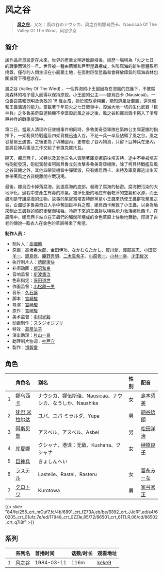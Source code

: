 # 风之谷


> <u>**[风之谷](https://bgm.tv/subject/295)**</u>，又名：風の谷のナウシカ、风之谷的娜乌西卡、Nausicaa Of The Valley Of The Wind、风谷少女

## 简介

該作品背景設定在未來，世界的產業文明達致巔峰後，經歷一場稱為「火之七日」的戰爭而毀於一旦。世界被一種由菌類和巨型昆蟲構成，名叫腐海的新生態體系所掩蓋，僅存的人類生活在小面積土地，在面對巨型昆蟲和會釋放瘴氣的腐海森林包圍威脅下積極求存。

風之谷 (Valley Of The Wind) ，一個靠海的小王國因為在海風的庇護下，不被腐海森林的袍子侵入而得以保持原貌。小王國的公主——娜烏西卡 (Nausicaä)，一位善良慈和聰明及勇敢的 16 歲女孩，擅於駕馭滑翔翼，能知道風及御風，還具備和王蟲溝通的能力。當載著千年前火之七日戰爭中，毀滅大地一切的生化武器「巨神兵」之多魯美奇亞運輸機不幸墜毀於風之谷之後，風之谷和娜烏西卡捲入了爭奪巨神兵的戰爭旋渦中。

第二日，當眾人清理昨日墜機事件的同時，多魯美奇亞軍隊在第四公主庫夏娜的指揮下，一架柯貝特戰艦及四架貨機迅速入谷，不花一兵一卒及佔領了風之谷，風之谷基爾王遇害。之後更為了填補國內，更帶走了谷內物資，只留下巨神兵在堡內，並將巨神兵復活工作交給了參謀克羅托瓦。

隔天，娜烏西卡、米特以及其他三名人質隨著庫夏娜前往培吉特，途中不幸被培吉特砲艇發現，砲艇駕駛者阿斯貝魯立刻攻擊多魯美奇亞機隊，除了柯貝特戰艦及風之谷貨機之外，其他四架貨機皆中彈墜毀，只有娜烏西卡、米特及庫夏娜逃出生天並帶著風之谷貨機離開空戰現場。

最後，娜烏西卡掉落腐海，到達腐海的底部，發現了腐海的秘密。腐海把污染的大地淨化，過程中會產生有毒的瘴氣。被淨化後的地底有著乾淨的空氣和水源，而王蟲則是守護腐海的生物。故事的尾聲當培吉特餘黨拿小王蟲來誘使王蟲群攻擊風之谷，企圖從多魯美奇亞人手中奪回巨神兵之際，娜烏西卡解救了小王蟲，以身為盾來制止王蟲群的憤怒衝擊而犧牲。冷靜下來的王蟲群以特殊能力救活娜烏西卡。在晨陽中，娜烏西卡站立在王蟲們的觸鬚所構成的金色草原上快樂地舞動，印證了古老的傳說--藍衣人在金色的草原帶來了希望。

**制作人员：**
- 制片人：[高畑勲](https://bgm.tv/person/1506)
- 原画：[高坂希太郎](https://bgm.tv/person/1665)、[金田伊功](https://bgm.tv/person/2653)、[なかむらたかし](https://bgm.tv/person/1113)、[賀川愛](https://bgm.tv/person/2068)、[渡部高志](https://bgm.tv/person/172)、[小田部羊一](https://bgm.tv/person/887)、[鍋島修](https://bgm.tv/person/1066)、[庵野秀明](https://bgm.tv/person/94)、[二木真希子](https://bgm.tv/person/11680)、[小原秀一](https://bgm.tv/person/2045)、[小林一幸](https://bgm.tv/person/1794)、[才田俊次](https://bgm.tv/person/2175)
- 执行制片人：[徳間康快](https://bgm.tv/person/2117)
- 补间动画：[柳沼和良](https://bgm.tv/person/11359)
- 音响监督：[斯波重治](https://bgm.tv/person/269)
- 色彩指定：[保田道世](https://bgm.tv/person/1510)
- 作画监督：[小松原一男](https://bgm.tv/person/1258)
- 音乐：[久石譲](https://bgm.tv/person/1638)
- 脚本：[宮崎駿](https://bgm.tv/person/1040)
- 导演：[宮崎駿](https://bgm.tv/person/1040)
- 原作：[宮崎駿](https://bgm.tv/person/1040)
- 美术监督：[中村光毅](https://bgm.tv/person/11369)
- 动画制作：[スタジオジブリ](https://bgm.tv/person/2216)
- 特效：[高屋法子](https://bgm.tv/person/33204)
- 演出助理：[片山一良](https://bgm.tv/person/197)
- 助理制片协调：[神戸守](https://bgm.tv/person/1047)
- 製作：[博報堂](https://bgm.tv/person/61716)

## 角色

|     |   角色名   |   别名  | 性别 |  配音  |
|:--- |:------  |:----      |:---  |:--   |
| 1 | [娜乌西卡](https://bgm.tv/character/255) | ナウシカ、娜伍斯佳、Nausicaä、ナウシカ、なうしか、Naushika | 女 | [島本須美](https://bgm.tv/person/4182) |
| 2 | [犹巴·米拉尔达](https://bgm.tv/character/6891) | ユパ、ユパ ミラルダ、Yupa | 男 | [納谷悟朗](https://bgm.tv/person/4218) |
| 3 | [阿斯贝鲁](https://bgm.tv/character/6892) | アスベル、アスベル、Asbel | 男 | [松田洋治](https://bgm.tv/person/4532) |
| 4 | [库夏娜](https://bgm.tv/character/60205) | クシャナ、港译：无敌、Kushana、クシャナ | 女 | [榊原良子](https://bgm.tv/person/3940) |
| 5 | [巨神兵](https://bgm.tv/character/17948) | きょしんへい |  |  |
| 6 | [ラステル](https://bgm.tv/character/86501) | Lastelle、Rastel、Rasteru | 女 | [冨永みーな](https://bgm.tv/person/4022) |
| 7 | [クロトワ](https://bgm.tv/character/86502) | Kurotowa | 男 | [家弓家正](https://bgm.tv/person/3876) |

{{< slide "84/fe/255_crt_mOuf7,fc/4b/6891_crt_fZ73A,eb/be/6892_crt_JJcRF,ed/a4/60205_crt_01ufz,7e/ed/17948_crt_0ZZle,85/72/86501_crt_61TLR,06/cd/86502_crt_q7i8f" >}}

## 系列

|     | 系列名 | 首播时间       | 话数/时长 | 观看地址                                                     |
| :-- | :-- | :--------- | :---- | :------------------------------------------------------- |
| 1   |[风之谷](https://bgm.tv/subject/295)| 1984-03-11 | 116m  | [keke9](https://www.keke9.app/play/179952-4-279467.html) |



